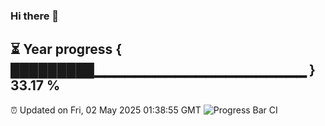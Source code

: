 ### Hi there 👋
⏳ Year progress { █████████▁▁▁▁▁▁▁▁▁▁▁▁▁▁▁▁▁▁▁▁▁ } 33.17 %
---
⏰ Updated on Fri, 02 May 2025 01:38:55 GMT
![Progress Bar CI](https://github.com/liununu/liununu/workflows/Progress%20Bar%20CI/badge.svg)
